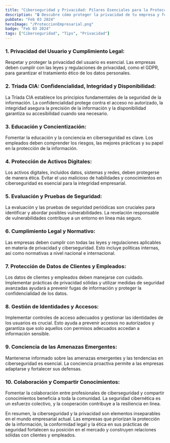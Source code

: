 ```yaml
---
title: "Ciberseguridad y Privacidad: Pilares Esenciales para la Protección Empresarial"
description: "🔒 Descubre cómo proteger la privacidad de tu empresa y fortalecer su seguridad en línea."
pubDate: "Feb 03 2024"
heroImage: "/ProteccionEmpresarial.png"
badge: "Feb 03 2024"
tags: ["Ciberseguridad", "Tips", "Privacidad"]
---
```

### 1. **Privacidad del Usuario y Cumplimiento Legal:**
Respetar y proteger la privacidad del usuario es esencial. Las empresas deben cumplir con las leyes y regulaciones de privacidad, como el GDPR, para garantizar el tratamiento ético de los datos personales.

### 2. **Tríada CIA: Confidencialidad, Integridad y Disponibilidad:**
La Tríada CIA establece los principios fundamentales de la seguridad de la información. La confidencialidad protege contra el acceso no autorizado, la integridad asegura la precisión de la información y la disponibilidad garantiza su accesibilidad cuando sea necesario.

### 3. **Educación y Concientización:**
Fomentar la educación y la conciencia en ciberseguridad es clave. Los empleados deben comprender los riesgos, las mejores prácticas y su papel en la protección de la información.

### 4. **Protección de Activos Digitales:**
Los activos digitales, incluidos datos, sistemas y redes, deben protegerse de manera ética. Evitar el uso malicioso de habilidades y conocimientos en ciberseguridad es esencial para la integridad empresarial.

### 5. **Evaluación y Pruebas de Seguridad:**
La evaluación y las pruebas de seguridad periódicas son cruciales para identificar y abordar posibles vulnerabilidades. La revelación responsable de vulnerabilidades contribuye a un entorno en línea más seguro.

### 6. **Cumplimiento Legal y Normativo:**
Las empresas deben cumplir con todas las leyes y regulaciones aplicables en materia de privacidad y ciberseguridad. Esto incluye políticas internas, así como normativas a nivel nacional e internacional.

### 7. **Protección de Datos de Clientes y Empleados:**
Los datos de clientes y empleados deben manejarse con cuidado. Implementar prácticas de privacidad sólidas y utilizar medidas de seguridad avanzadas ayudará a prevenir fugas de información y proteger la confidencialidad de los datos.

### 8. **Gestión de Identidades y Accesos:**
Implementar controles de acceso adecuados y gestionar las identidades de los usuarios es crucial. Esto ayuda a prevenir accesos no autorizados y garantiza que solo aquellos con permisos adecuados accedan a información sensible.

### 9. **Conciencia de las Amenazas Emergentes:**
Mantenerse informado sobre las amenazas emergentes y las tendencias en ciberseguridad es esencial. La conciencia proactiva permite a las empresas adaptarse y fortalecer sus defensas.

### 10. **Colaboración y Compartir Conocimientos:**
Fomentar la colaboración entre profesionales de ciberseguridad y compartir conocimientos beneficia a toda la comunidad. La seguridad cibernética es un esfuerzo colectivo, y la cooperación contribuye a la resiliencia en línea.

En resumen, la ciberseguridad y la privacidad son elementos inseparables en el mundo empresarial actual. Las empresas que priorizan la protección de la información, la conformidad legal y la ética en sus prácticas de seguridad fortalecen su posición en el mercado y construyen relaciones sólidas con clientes y empleados.